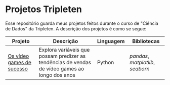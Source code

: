 # Projetos Tripleten

Esse repositório guarda meus projetos feitos durante o curso de "Ciência de Dados" da Tripleten. A descrição dos projetos é como se segue:

Projeto | Descrição | Linguagem | Bibliotecas
------- | ----------- | -------- | ---------
[Os vídeo games de sucesso](https://github.com/eknery/projetos_practicum/tree/main/projeto_video_games_sucesso) | Explora variáveis que possam predizer as tendências de vendas de vídeo games ao longo dos anos | Python | *pandas*, *matplotlib*, *seaborn*
